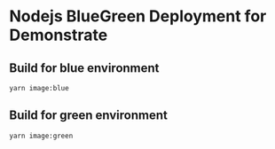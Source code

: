 # Nodejs BlueGreen Deployment for Demonstrate

## Build for blue environment
```
yarn image:blue
```

## Build for green environment
```
yarn image:green
```
